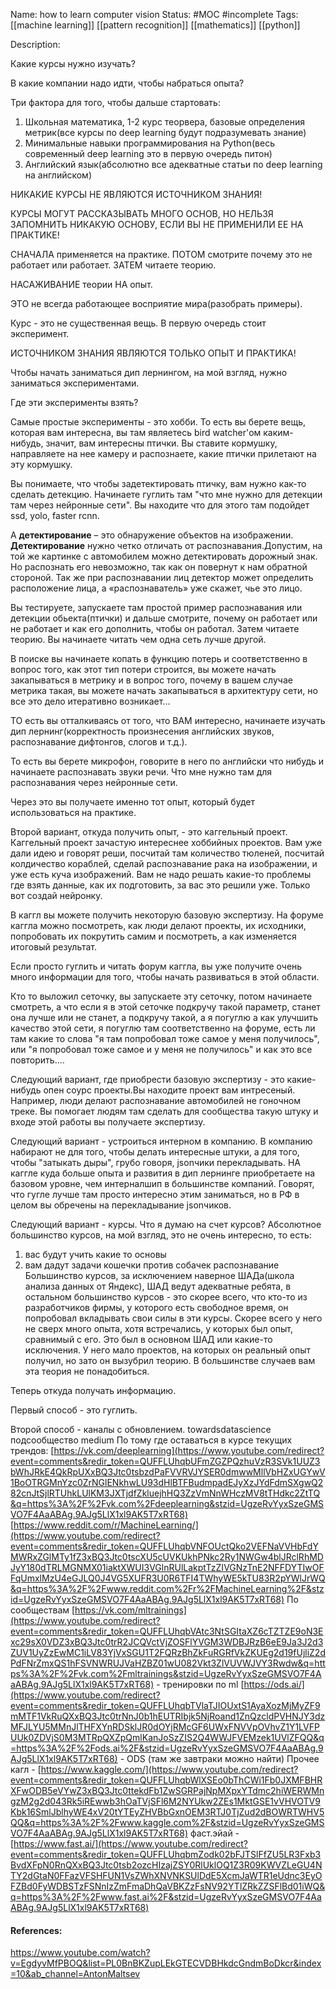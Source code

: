 Name: how to learn computer vision
Status: #MOC #incomplete
Tags: [[machine learning]] [[pattern recognition]] [[mathematics]] [[python]]

Description:

Какие курсы нужно изучать?

В какие компании надо идти, чтобы набраться опыта?

Три фактора для того, чтобы дальше стартовать:

1. Школьная математика, 1-2 курс теорвера, базовые определения метрик(все курсы по deep learning будут подразумевать знание)
2. Минимальные навыки программирования на Python(весь современный deep learning это в первую очередь питон)
3. Английский язык(абсолютно все адекватные статьи по deep learning на английском)

НИКАКИЕ КУРСЫ НЕ ЯВЛЯЮТСЯ ИСТОЧНИКОМ ЗНАНИЯ!

КУРСЫ МОГУТ РАССКАЗЫВАТЬ МНОГО ОСНОВ, НО НЕЛЬЗЯ ЗАПОМНИТЬ НИКАКУЮ ОСНОВУ, ЕСЛИ ВЫ НЕ ПРИМЕНИЛИ ЕЕ НА ПРАКТИКЕ!

СНАЧАЛА применяется на практике.
ПОТОМ смотрите почему это не работает или работает.
ЗАТЕМ читаете теорию.

НАСАЖИВАНИЕ теории НА опыт.

ЭТО не всегда работающее восприятие мира(разобрать примеры).



Курс - это не существенная вещь. В первую очередь стоит эксперимент. 

ИСТОЧНИКОМ ЗНАНИЯ ЯВЛЯЮТСЯ ТОЛЬКО ОПЫТ И ПРАКТИКА!

Чтобы начать заниматься дип лернингом, на мой взгляд, нужно заниматься экспериментами.

Где эти эксперименты взять?

Самые простые эксперименты - это хобби. То есть вы берете вещь, которая вам интересна, вы там являетесь bird watcher'ом каким-нибудь, значит, вам интересны птички. Вы ставите кормушку, направляете на нее камеру и распознаете, какие птички прилетают на эту кормушку.

Вы понимаете, что чтобы задетектировать птичку, вам нужно как-то сделать детекцию. Начинаете гуглить там "что мне нужно для детекции там через нейронные сети".  Вы находите что для этого там подойдет ssd, yolo, faster rcnn.

А **детектирование** – это обнаружение объектов на изображении. **Детектирование** нужно четко отличать от распознавания.Допустим, на той же картинке с автомобилем можно детектировать дорожный знак. Но распознать его невозможно, так как он повернут к нам обратной стороной. Так же при распознавании лиц детектор может определить расположение лица, а «распознаватель» уже скажет, чье это лицо.

Вы тестируете, запускаете там простой пример распознавания или детекции обьекта(птички) и дальше смотрите, почему он работает или не работает и как его дополнить, чтобы он работал. Затем читаете теорию. Вы начинаете читать чем одна сеть лучше другой. 

В поиске вы начинаете копать в функцию потерь и соответственно в вопрос того, как этот тип потери строится, вы можете начать закапываться в метрику и в вопрос того, почему в вашем случае метрика такая,
вы можете начать закапываться в архитектуру сети, но все это дело итеративно возникает...

ТО есть вы отталкиваясь от того, что ВАМ интересно, начинаете изучать дип лернинг(корректность произнесения английских звуков, распознавание дифтонгов, слогов и т.д.).

То есть вы берете микрофон, говорите в него по английски что нибудь и начинаете распознавать звуки речи. Что мне нужно там для распознавания через нейронные сети. 

Через это вы получаете именно тот опыт, который будет использоваться на практике.


Второй вариант, откуда получить опыт, - это каггельный проект. Каггельный проект зачастую интереснее хоббийных проектов. Вам уже дали идею и говорят реши, посчитай там количество тюленей, посчитай колдичество кораблей, сделай распознавание рака на изображении, и уже есть куча изображений.
Вам не надо решать какие-то проблемы где взять данные, как их подготовить, за вас это решили уже.
Только вот создай нейронку.

В каггл вы можете получить некоторую базовую экспертизу. На форуме каггла можно посмотреть, как люди делают проекты, их исходники, попробовать их покрутить самим и посмотреть, а как изменяется итоговый результат.

Если просто гуглить и читать форум каггла, вы уже получите очень много информации для того, чтобы начать развиваться в этой области.

Кто то выложил сеточку, вы запускаете эту сеточку, потом начинаете смотреть, а что если я в этой сеточке подкручу такой параметр, станет она лучше или не станет, а подкручу такой, а я погуглю а как улучшить качество этой сети, я погуглю там соответственно на форуме, есть ли там какие то слова "я там попробовал тоже самое у меня получилось", или "я попробовал тоже самое и у меня не получилось" и как это все повторить....

Следующий вариант, где приобрести базовую экспертизу - это какие-нибудь опен соурс проекты.Вы находите проект вам интресеный. Например, люди делают распознавание автомобилей не гоночном треке. Вы помогает людям там сделать для сообщества такую штуку и входе этой работы вы получаете экспертизу.

Следующий вариант - устроиться интерном в компанию. В компанию набирают не для того, чтобы делать интересные штуки, а для того, чтобы "затыкать дыры", грубо говоря, jsonчики перекладывать. НА каггле куда больше опыта и развития в дип лернинге приобретаете на базовом уровне, чем интерналшип в большинстве компаний. Говорят, что гугле лучше там просто интересно этим заниматься, но в РФ в целом вы обречены на перекладывание jsonчиков.

Следующий вариант - курсы. Что я думаю на счет курсов? Абсолютное большинство курсов, на мой взгляд, это не очень интересно, то есть:
1. вас будут учить какие то основы
2. вам дадут задачи кошечки против собачек распознавание
Большинство курсов, за исключением наверное ШАДа(школа анализа данных от Яндекс), ШАД ведут адекватные ребята, в остальном большинство курсов - это скорее всего, что кто-то из разработчиков фирмы, у которого есть свободное время, он попробовал вкладывать свои силы в эти курсы. Скорее всего у него не сверх много опыта, хотя встречались, у которых был опыт, сравнимый с его. Это был в основном ШАД или какие-то исключения. У него мало проектов, на которых он реальный опыт получил, но зато он вызубрил теорию. В большинстве случаев вам эта теория не понадобиться.

Теперь откуда получать информацию.

Первый способ - это гуглить. 

Второй способ - каналы с обновлением.
towardsdatascience подсообщество medium
По тому где оставаться в курсе текущих трендов: [https://vk.com/deeplearning](https://www.youtube.com/redirect?event=comments&redir_token=QUFFLUhqbUFmZGZPQzhuVzR3SVk1UUZ3bWhJRkE4QkRpUXxBQ3Jtc0tsbzdPaFVVRVJYSER0dmwwMllVbHZxUGYwV1BoOTRGMnYzc0ZrNGlENkhwLU93dHlBTFBudmpadEJyXzJYdFdmSXgwQ282cnJtSjlRTUhkLUlKM3JXTjdfZkluejhHQ3ZzVmNnWHczMV8tTHdkc2ZtTQ&q=https%3A%2F%2Fvk.com%2Fdeeplearning&stzid=UgzeRvYyxSzeGMSVO7F4AaABAg.9AJg5LlX1xl9AK5T7xRT68) [https://www.reddit.com/r/MachineLearning/](https://www.youtube.com/redirect?event=comments&redir_token=QUFFLUhqbVNFOUctQko2VEFNaVVHbFdYMWRxZGlMTy1fZ3xBQ3Jtc0tscXU5cUVKUkhPNkc2Ry1NWGw4blJRclRhMDJyY180dTRLMGNMX01iaktXWUI3VGlnRUlLakptTzZIVGNzTnE2NFFDYTIwOFFqUmxlMzU4eGJLQ0J4VG5XUFR3U0R6TFI4TWhyWE5kTU83R2pYWlJrWQ&q=https%3A%2F%2Fwww.reddit.com%2Fr%2FMachineLearning%2F&stzid=UgzeRvYyxSzeGMSVO7F4AaABAg.9AJg5LlX1xl9AK5T7xRT68) По сообществам [https://vk.com/mltrainings](https://www.youtube.com/redirect?event=comments&redir_token=QUFFLUhqbVAtc3NtSGItaXZ6cTZTZE9oN3Exc29sX0VDZ3xBQ3Jtc0trR2JCQVctVjZOSFlYVGM3WDBJRzB6eE9Ja3J2d3ZUV1UyZzEwMC1iLV83YjVxSGU1T2FQRzBhZkFuRGRfVkZKUEg2d19fUjliZ2dPdFNrZmxQS1hFSVNWRUJVaHZBZ01wU082Vkt3ZlVUVWJVY3Rwdw&q=https%3A%2F%2Fvk.com%2Fmltrainings&stzid=UgzeRvYyxSzeGMSVO7F4AaABAg.9AJg5LlX1xl9AK5T7xRT68) - тренировки по ml [https://ods.ai/](https://www.youtube.com/redirect?event=comments&redir_token=QUFFLUhqbTVlaTJIOUxtS1AyaXozMjMyZF9mMTF1VkRuQXxBQ3Jtc0trNnJ0b1hEUTRIbjk5NjRoand1ZnQzcldPVHNJY3dzMFJLYU5MMnJlTHFXYnRDSklJR0dOYjRMcGF6UWxFNVVpOVhvZ1Y1LVFPUUk0ZDVjS0M3MTRpQXZpQmlKanJoSzZIS2Q4WWJFVEMzek1UVlZFQQ&q=https%3A%2F%2Fods.ai%2F&stzid=UgzeRvYyxSzeGMSVO7F4AaABAg.9AJg5LlX1xl9AK5T7xRT68) - ODS (там же завтраки можно найти) Прочее кагл - [https://www.kaggle.com/](https://www.youtube.com/redirect?event=comments&redir_token=QUFFLUhqbWlXSEo0bThCWi1Fb0JXMFBHRXFwODB5eVYwZ3xBQ3Jtc0ttekdFb1ZwSGRPajNpMXpxYTdmc2hiWERWMngzM2g2d043Rk5iREwwb3hOaTVjSFl6M2NYUkw2ZEs1MktGSE1vVHVOTV9Kbk16SmlJblhyWE4xV20tYTEyZHVBbGxnOEM3RTJ0TjZud2dBOWRTWHV5QQ&q=https%3A%2F%2Fwww.kaggle.com%2F&stzid=UgzeRvYyxSzeGMSVO7F4AaABAg.9AJg5LlX1xl9AK5T7xRT68) фаст.эйай - [https://www.fast.ai/](https://www.youtube.com/redirect?event=comments&redir_token=QUFFLUhqbmZodk02bFJTSlFfZU5LR3Fxb3BvdXFpN0RnQXxBQ3Jtc0tsb2ozcHIzajZSY0RlUklOQ1Z3R09KWVZLeGU4NTY2dGtaN0FFazVFSHFUN1VsZWhXNVNKSUlDdE5XcmJaWTR1eUdnc3EyOFZBd0FyWDBSTzFSNnIzZmFmaDhQaVBKZzFsNV92YTlZRkZZSFlBd01iWQ&q=https%3A%2F%2Fwww.fast.ai%2F&stzid=UgzeRvYyxSzeGMSVO7F4AaABAg.9AJg5LlX1xl9AK5T7xRT68)






#### References:
https://www.youtube.com/watch?v=EgdyvMfPBOQ&list=PL0BnBKZupLEkGTECVDBHkdcGndmBoDkcr&index=10&ab_channel=AntonMaltsev